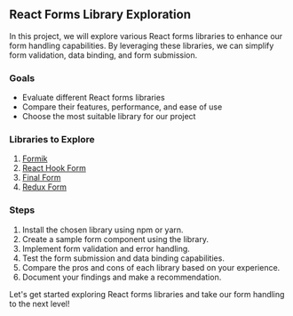 ## React Forms Library Exploration

In this project, we will explore various React forms libraries to enhance our form handling capabilities. By leveraging these libraries, we can simplify form validation, data binding, and form submission.

### Goals

- Evaluate different React forms libraries
- Compare their features, performance, and ease of use
- Choose the most suitable library for our project

### Libraries to Explore

1. [Formik](https://formik.org/)
2. [React Hook Form](https://react-hook-form.com/)
3. [Final Form](https://final-form.org/)
4. [Redux Form](https://redux-form.com/8.3.0/)

### Steps

1. Install the chosen library using npm or yarn.
2. Create a sample form component using the library.
3. Implement form validation and error handling.
4. Test the form submission and data binding capabilities.
5. Compare the pros and cons of each library based on your experience.
6. Document your findings and make a recommendation.

Let's get started exploring React forms libraries and take our form handling to the next level!
